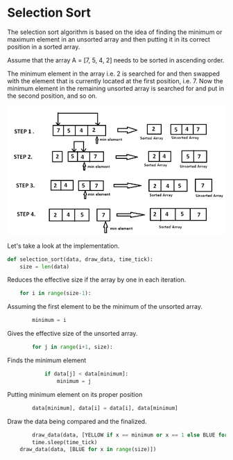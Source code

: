 # Selection Sort

The selection sort algorithm is based on the idea of finding the minimum or maximum element in an unsorted array and then putting it in its correct position in a sorted array. 

Assume that the array A = [7, 5, 4, 2] needs to be sorted in ascending order. 

The minimum element in the array i.e. 2 is searched for and then swapped with the element that is currently located at the first position, i.e. 7. Now the minimum element in the remaining unsorted array is searched for and put in the second position, and so on. 

<p align="center">
    <img src="../images/selection_sort.png" />
</p>

Let's take a look at the implementation. 

```python
def selection_sort(data, draw_data, time_tick):
    size = len(data)
```

Reduces the effective size if the array by one in each iteration. 
```python
    for i in range(size-1):
```

Assuming the first element to be the minimum of the unsorted array.
```python
        minimum = i
```

Gives the effective size of the unsorted array.
```python
        for j in range(i+1, size):
```

Finds the minimum element
```python
            if data[j] < data[minimum]:
                minimum = j
```

Putting minimum element on its proper position
```python
        data[minimum], data[i] = data[i], data[minimum]
```

Draw the data being compared and the finalized.
```python
        draw_data(data, [YELLOW if x == minimum or x == 1 else BLUE for x in range(size)])
        time.sleep(time_tick)
    draw_data(data, [BLUE for x in range(size)])
```